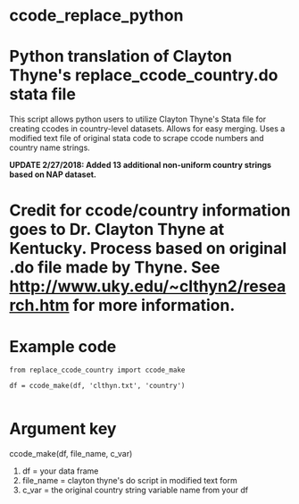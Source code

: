 # ccode_replace_python
# Python translation of Clayton Thyne's replace_ccode_country.do stata file


This script allows python users to utilize Clayton Thyne's Stata file for creating ccodes in country-level datasets. Allows for easy merging. Uses a modified text file of original stata code to scrape ccode numbers and country name strings. 

**UPDATE 2/27/2018: Added 13 additional non-uniform country strings based on NAP dataset.** 


# Credit for ccode/country information goes to Dr. Clayton Thyne at Kentucky. Process based on original .do file made by Thyne. See http://www.uky.edu/~clthyn2/research.htm for more information.


# Example code

```
from replace_ccode_country import ccode_make

df = ccode_make(df, 'clthyn.txt', 'country')


```
# Argument key

ccode_make(df, file_name, c_var)

1. df = your data frame
2. file_name = clayton thyne's do script in modified text form
3. c_var = the original country string variable name from your df

